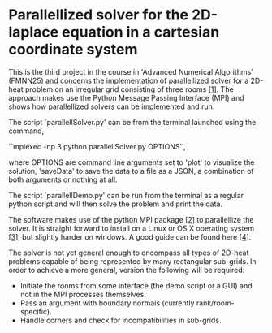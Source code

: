 # Parallellized solver for the 2D-laplace equation in a cartesian coordinate system
This is the third project in the course in 'Advanced Numerical Algorithms'
(FMNN25) and concerns the implementation of parallellized solver for a 2D-heat
problem on an irregular grid consisting of three rooms [[1]]. The approach makes use
the Python Message Passing Interface (MPI) and shows how parallellized solvers
can be implemented and run.

The script `parallellSolver.py' can be from the terminal launched using the command,

  ``mpiexec -np 3 python parallellSolver.py OPTIONS'',

where OPTIONS are command line arguments set to 'plot' to visualize the solution,
'saveData' to save the data to a file as a JSON, a combination of both arguments
or nothing at all.

The script `parallellDemo.py' can be run from the terminal as a regular python script
and will then solve the problem and print the data.

The software makes use of the python MPI package [[2]] to parallellize the solver. It
is straight forward to install on a Linux or OS X operating system [[3]], but slightly harder
on windows. A good guide can be found here [[4]].

The solver is not yet general enough to encompass all types of 2D-heat problems
capable of being represented by many rectangular sub-grids. In order to achieve a
more general, version the following will be required:

* Initiate the rooms from some interface (the demo script or a GUI) and not in the
MPI processes themselves.
* Pass an argument with boundary normals (currently rank/room-specific).
* Handle corners and check for incompatibilities in sub-grids.

[1]: http://www.maths.lth.se/na/courses/FMNN25/media/material/projectDDPython.pdf
[2]: https://mpi4py.scipy.org/docs/usrman/tutorial.html
[3]: https://pypi.python.org/pypi/mpi4py
[4]: http://www.maths.lth.se/na/courses/FMNN25/media/material/MPI.pdf
